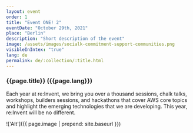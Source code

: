```yaml
---
layout: event
order: 1
title: "Event ONE! 2"
eventDate: "October 29th, 2021"
place: "Berlin"
description: "Short description of the event"
image: /assets/images/socialk-commitment-support-communities.png
visibleInIntex: "true"
lang: de
permalink: de/:collection/:title.html
---
```


### {{page.title}} ({{page.lang}})

Each year at re:Invent, we bring you over a thousand sessions, chalk talks, workshops, builders sessions, and hackathons that cover AWS core topics and highlight the emerging technologies that we are developing. This year, re:Invent will be no different.

!['Alt']({{ page.image | prepend: site.baseurl }})
